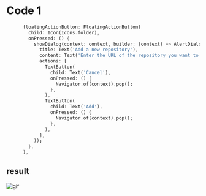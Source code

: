 # Code 1

```dart
      floatingActionButton: FloatingActionButton(
        child: Icon(Icons.folder),
        onPressed: () {
          showDialog(context: context, builder: (context) => AlertDialog(
            title: Text('Add a new repository'),
            content: Text('Enter the URL of the repository you want to add.'),
            actions: [
              TextButton(
                child: Text('Cancel'),
                onPressed: () {
                  Navigator.of(context).pop();
                },
              ),
              TextButton(
                child: Text('Add'),
                onPressed: () {
                  Navigator.of(context).pop();
                },
              ),
            ],
          ));
        },
      ),
```

## result

![gif](https://dsm04pap003files.storage.live.com/y4m6PrL1DiA-43fGVBYSGi5Rn2FYF6cahqcxGPewhJzVDC9HE-3MZB2n7GNsk017VSEkfhJKgn7aHzBqRWWim5d3c8qibPQSHw1WJqJvdkJJml_HC25dAuzY7Xn6eCP3g9UpLytBaE9VZU-L7GHNY_fuL59OqDQQ2V2qa7NdV1aRx8DyVZCs2hWtb2QAC_TP4WX?width=620&height=1080&cropmode=none)
